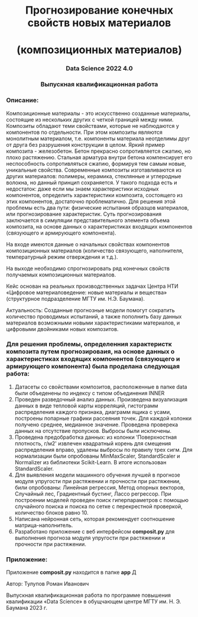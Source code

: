
<h1 align="center">Прогнозирование конечных свойств новых материалов</h1>
<h1 align="center"> (композиционных материалов)</h1>
<h3 align="center">Data Science 2022 4.0</h3>
<h3 align="center">Выпускная квалификационная работа</h3>

### Описание:

Композиционные материалы - это искусственно созданные материалы, состоящие из нескольких других с четкой границей между ними. Композиты обладают теми свойствами, которые не наблюдаются у компонентов по отдельности. При этом композиты являются монолитным материалом, т.е. компоненты материала неотделимы друг от друга без разрушения конструкции в целом. Яркий пример композита - железобетон. Бетон прекрасно сопротивляется сжатию, но плохо растяжению. Стальная арматура внутри бетона компенсирует его неспособность сопротивляться сжатию, формируя тем самым новые, уникальные свойства. Современные композиты изготавливаются из других материалов: полимеры, керамика, стеклянные и углеродные волокна, но данный принцип сохраняется. У такого подхода есть и недостаток: даже если мы знаем характеристики исходных компонентов, определить характеристики композита, состоящего из этих компонентов, достаточно проблематично. Для решения этой проблемы есть два пути: физические испытания образцов материалов, или прогнозирование характеристик. Суть прогнозирования заключается в симуляции представительного элемента объема композита, на основе данных о характеристиках входящих компонентов (связующего и армирующего компонента).

На входе имеются данные о начальных свойствах компонентов композиционных материалов (количество связующего, наполнителя, температурный режим отверждения и т.д.).

На выходе необходимо спрогнозировать ряд конечных свойств получаемых композиционных материалов.

Кейс основан на реальных производственных задачах Центра НТИ «Цифровое материаловедение: новые материалы и вещества» (структурное подразделение МГТУ им. Н.Э. Баумана).

Актуальность: Созданные прогнозные модели помогут сократить количество проводимых испытаний, а также пополнить базу данных материалов возможными новыми характеристиками материалов, и цифровыми двойниками новых композитов.

### Для решения проблемы, определенния характеристк композита путем прогнозироваия, на основе данных о характеристиках входящих компонентов (связующего и армирующего компонента) была проделана следующая работа:

1. Датасеты со свойствами композитов, расположенные в папке data были объеденены по индексу с типом объединения INNER
2. Проведен разведочный анализ данных. Произведена визуализация данных в виде тепловой карты корреляций, гистограмм распределения каждого признака, диаграмм ящика с усами, построены попарные графики рассеяния точек. Для каждой колонки получено среднее, медианное значение. Проведена проверека данных на отсутствие пропусков. Выбросы были исключены.
3. Проведена предобработка данных: из колонки 'Поверхностная плотность, г/м2' извлечен квадратный корень для смещения распределения вправо, удалены выбросы по правилу трех сигм. Для нормализации были опробованы MinMaxScaler, StandardScaler и Normalizer из библиотеки Scikit-Learn. В итоге использован StandardScaler.
4. Для выявления модели машинного обучения лучшей в прогнозе модуля упругости при растяжении и прочности при растяжении, били опробованы: Линейная регрессия, Метод опорных векторов, Случайный лес, Градиентный бустинг, Лассо регрессор. При построении моделей проведен поиск гиперпараметров с помощью случайного поиска и поиска по сетке с перекрестной проверкой, количество блоков равно 10.
5. Написана нейронная сеть, которая рекомендует соотношение матрица-наполнитель.
6. Разработано приложение с веб интерфейсом **composit.py** для выполнения прогноза модуля упругости при растяжении и прочности при растяжении.

### Приложение:

Приложение **composit.py** находится в папке **app**
Д

Автор: Тулупов Роман Иванович

Выпускная квалификационная работа по программе повышения квалификации «Data Science» в обущчающем центре МГТУ им. Н. Э. Баумана
2023 г. 
